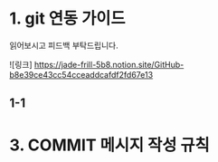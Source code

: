 # 1. git 연동 가이드 


읽어보시고 피드백 부탁드립니다.

![링크] https://jade-frill-5b8.notion.site/GitHub-b8e39ce43cc54cceaddcafdf2fd67e13

## 1-1  


# 3. COMMIT 메시지 작성 규칙
